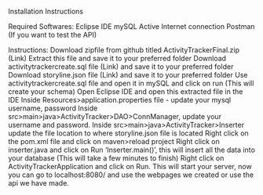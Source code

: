 Installation Instructions

Required Softwares:
Eclipse IDE
mySQL
Active Internet connection
Postman (If you want to test the API)

Instructions:
Download zipfile from github titled ActivityTrackerFinal.zip (Link)
Extract this file and save it to your preferred folder
Download  activitytrackercreate.sql file (Link) and save it to your preferred folder
Download storyline.json file (Link) and save it to your preferred folder
Use activitytrackercreate.sql file and open it in mySQL and click on run (This will create your schema)
Open Eclipse IDE and open this extracted file in the IDE
Inside Resources>application.properties file - update your mysql username, password
Inside src>main>java>ActivityTracker>DAO>ConnManager, update your username and password.
Inside src>main>java>ActivityTracker>Inserter update the file location to where storyline.json file is located
Right click on the pom.xml file and click on maven>reload project
Right click on inserter.java and click on Run ‘Inserter.main()’, this will insert all the data into your database (This will take a few minutes to finish)
Right click on ActivityTrackerApplication and click on Run. This will start your server, now you can go to localhost:8080/ and use the webpages we created or use the api we have made.
